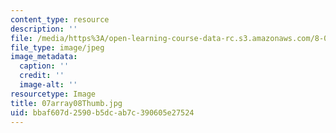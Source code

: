 ```yaml
---
content_type: resource
description: ''
file: /media/https%3A/open-learning-course-data-rc.s3.amazonaws.com/8-02t-electricity-and-magnetism-spring-2005/bbaf607d2590b5dcab7c390605e27524_07array08Thumb.jpg
file_type: image/jpeg
image_metadata:
  caption: ''
  credit: ''
  image-alt: ''
resourcetype: Image
title: 07array08Thumb.jpg
uid: bbaf607d-2590-b5dc-ab7c-390605e27524
---
```

